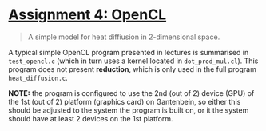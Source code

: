 [//]: # (To preview markdown file in Emacs type C-c C-c p)

# [Assignment 4: OpenCL](https://www.raum-brothers.eu/martin/Chalmers_TMA881_1920/assignments.html#opencl)
> A simple model for heat diffiusion in 2-dimensional space.

A typical simple OpenCL program presented in lectures is summarised in `test_opencl.c` (which in turn uses a kernel located in `dot_prod_mul.cl`). This program does not present **reduction**, which is only used in the full program `heat_diffusion.c`.

**NOTE:** the program is configured to use the 2nd (out of 2) device (GPU) of the 1st (out of 2) platform (graphics card) on Gantenbein, so either this should be adjusted to the system the program is built on, or it the system should have at least 2 devices on
the 1st platform.
